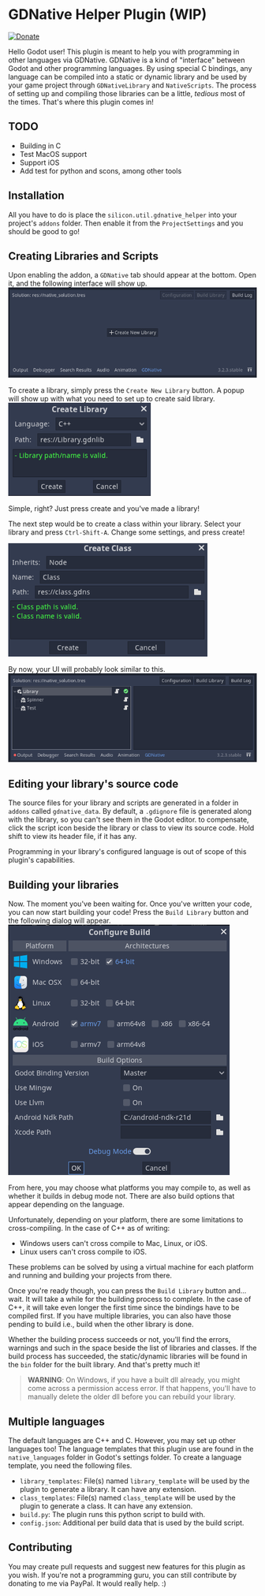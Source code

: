 # GDNative Helper Plugin (WIP)
[![Donate](https://img.shields.io/badge/Donate-PayPal-green.svg)](https://www.paypal.com/cgi-bin/webscr?cmd=_s-xclick&hosted_button_id=XXXJ5ETNT5PSN)

Hello Godot user! This plugin is meant to help you with programming in other languages via GDNative.
GDNative is a kind of "interface" between Godot and other programming languages. By using special C bindings, any language can be compiled into a static or dynamic library and be used by your game project through `GDNativeLibrary` and `NativeScripts`. The process of setting up and compiling those libraries can be a little, _tedious_ most of the times.
That's where this plugin comes in!

## TODO

* Building in C
* Test MacOS support
* Support iOS
* Add test for python and scons, among other tools

## Installation

All you have to do is place the `silicon.util.gdnative_helper` into your project's `addons` folder. Then enable it from the `ProjectSettings` and you should be good to go!

## Creating Libraries and Scripts

Upon enabling the addon, a `GDNative` tab should appear at the bottom. Open it, and the following interface will show up.
![new_library_tab](doc_images/new_library_tab.png)

To create a library, simply press the `Create New Library` button. A popup will show up with what you need to set up to create said library.
![create_lib_dialog](doc_images/create_lib_dialog.png)

Simple, right? Just press create and you've made a library!

The next step would be to create a class within your library. Select your library and press `Ctrl-Shift-A`. Change some settings, and press create!

![create_class_dialog](doc_images/create_class_dialog.png)

By now, your UI will probably look similar to this.
![library_tab](doc_images/library_tab.png)

## Editing your library's source code

The source files for your library and scripts are generated in a folder in `addons` called `gdnative_data`. By default, a `.gdignore` file is generated along with the library, so you can't see them in the Godot editor. to compensate, click the script icon beside the library or class to view its source code. Hold shift to view its header file, if it has any.

Programming in your library's configured language is out of scope of this plugin's capabilities.

## Building your libraries

Now. The moment you've been waiting for. Once you've written your code, you can now start building your code!
Press the `Build Library` button and the following dialog will appear.
![build_lib_dialog](doc_images/build_lib_dialog.png)

From here, you may choose what platforms you may compile to, as well as whether it builds in debug mode not. There are also build options that appear depending on the language.

Unfortunately, depending on your platform, there are some limitations to cross-compiling. In the case of C++ as of writing:

* Windows users can't cross compile to Mac, Linux, or iOS.
* Linux users can't cross compile to iOS.

These problems can be solved by using a virtual machine for each platform and running and building your projects from there.

Once you're ready though, you can press the `Build Library` button and... wait. It will take a while for the building process to complete. In the case of C++, it will take even longer the first time since the bindings have to be compiled first.
If you have multiple libraries, you can also have those pending to build i.e., build when the other library is done.

Whether the building process succeeds or not, you'll find the errors, warnings and such in the space beside the list of libraries and classes. If the build process has succeeded, the static/dynamic libraries will be found in the `bin` folder for the built library. And that's pretty much it!
> **WARNING**: On Windows, if you have a built dll already, you might come across a permission access error. If that happens, you'll have to manually delete the older dll before you can rebuild your library.

## Multiple languages

The default languages are C++ and C. However, you may set up other languages too! The language templates that this plugin use are found in the `native_languages` folder in Godot's settings folder. To create a language template, you need the following files.

* `library_templates`: File(s) named `library_template` will be used by the plugin to generate a library. It can have any extension.
* `class_templates`: File(s) named `class_template` will be used by the plugin to generate a class. It can have any extension.
* `build.py`: The plugin runs this python script to build with.
* `config.json`: Additional per build data that is used by the build script.

## Contributing

You may create pull requests and suggest new features for this plugin as you wish. If you're not a programming guru, you can still contribute by donating to me via PayPal. It would really help. :)
